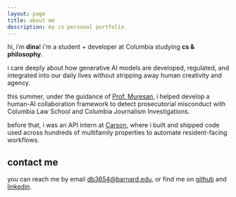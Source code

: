 ```yaml
---
layout: page
title: about me
description: my cs personal portfolio
---
```


hi, i’m **dina**! i'm a student + developer at Columbia studying **cs & philosophy**.

i care deeply about how generative AI models are developed, regulated, and integrated into our daily lives without stripping away human creativity and agency.

this summer, under the guidance of [Prof. Muresan](https://www.cs.columbia.edu/~smara/), i helped develop a human-AI collaboration framework to detect prosecutorial misconduct with Columbia Law School and Columbia Journalism Investigations.

before that, i was an API intern at [Carson](https://www.carson.live/), where i built and shipped code used across hundreds of multifamily properties to automate resident-facing workflows.

## contact me

you can reach me by email [db3654@barnard.edu](mailto:db3654@barnard.edu), or find me on [github](https://github.com/dinablachman) and [linkedin](https://www.linkedin.com/in/dinablachman/).

<script>
document.querySelectorAll('.transform-link').forEach(link => {
    link.addEventListener('click', function() {
        const original = this.dataset.original;
        const transformed = this.dataset.transformed;
        this.textContent = this.textContent === original ? transformed : original;
    });
});
</script>

<style>.transform-link {
    cursor: pointer;
    color: #000000;
    border: 2px dotted #000000;
    padding: 2px 6px;
    border-radius: 4px;
    transition: all 0.3s ease;
}

.transform-link:hover {
    border-color: #38a169;
    color: #38a169;
}
</style>